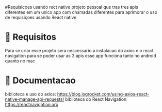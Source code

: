 #Requisicoes usando rect native 
projeto pessoal que tras tres apis diferentes em um unico app com chamadas diferentes para aprimorar o uso de requisiçoes usando React native 

# 📔 Requisitos

Para se criar esse projeto sera nescessario a instalacao do axios e o react navigation para se poder usar as 3 apis esse app funciona tanto no android quanto no mac
 # 📖 Documentacao 
 biblioteca e uso do axios: https://blog.logrocket.com/using-axios-react-native-manage-api-requests/
 biblioteca do React Navigation: https://reactnavigation.org
 
 
